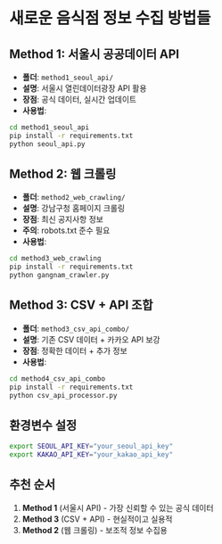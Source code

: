 # 새로운 음식점 정보 수집 방법들

## Method 1: 서울시 공공데이터 API
- **폴더**: `method1_seoul_api/`
- **설명**: 서울시 열린데이터광장 API 활용
- **장점**: 공식 데이터, 실시간 업데이트
- **사용법**:
```bash
cd method1_seoul_api
pip install -r requirements.txt
python seoul_api.py
```

## Method 2: 웹 크롤링
- **폴더**: `method2_web_crawling/`
- **설명**: 강남구청 홈페이지 크롤링
- **장점**: 최신 공지사항 정보
- **주의**: robots.txt 준수 필요
- **사용법**:
```bash
cd method3_web_crawling
pip install -r requirements.txt
python gangnam_crawler.py
```

## Method 3: CSV + API 조합
- **폴더**: `method3_csv_api_combo/`
- **설명**: 기존 CSV 데이터 + 카카오 API 보강
- **장점**: 정확한 데이터 + 추가 정보
- **사용법**:
```bash
cd method4_csv_api_combo
pip install -r requirements.txt
python csv_api_processor.py
```

## 환경변수 설정
```bash
export SEOUL_API_KEY="your_seoul_api_key"
export KAKAO_API_KEY="your_kakao_api_key"
```

## 추천 순서
1. **Method 1** (서울시 API) - 가장 신뢰할 수 있는 공식 데이터
2. **Method 3** (CSV + API) - 현실적이고 실용적
3. **Method 2** (웹 크롤링) - 보조적 정보 수집용